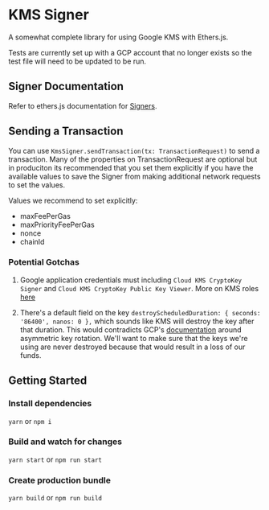 # KMS Signer

A somewhat complete library for using Google KMS with Ethers.js.

Tests are currently set up with a GCP account that no longer exists so the test file will need to be updated to be run.

## Signer Documentation

Refer to ethers.js documentation for [Signers](https://docs.ethers.io/v5/api/signer/).

## Sending a Transaction

You can use `KmsSigner.sendTransaction(tx: TransactionRequest)` to send a transaction. Many of the properties on TransactionRequest are optional but in produciton its recommended that you set them explicitly if you have the available values to save the Signer from making additional network requests to set the values.

Values we recommend to set explicitly:
- maxFeePerGas
- maxPriorityFeePerGas
- nonce
- chainId

### Potential Gotchas

1. Google application credentials must including `Cloud KMS CryptoKey Signer` and `Cloud KMS CryptoKey Public Key Viewer`. More on KMS roles [here](https://cloud.google.com/kms/docs/reference/permissions-and-roles)

2. There's a default field on the key `destroyScheduledDuration: { seconds: '86400', nanos: 0 },` which sounds like KMS will destroy the key after that duration. This would contradicts GCP's [documentation](https://cloud.google.com/kms/docs/key-rotation#asymmetric) around asymmetric key rotation. We'll want to make sure that the keys we're using are never destroyed because that would result in a loss of our funds.

## Getting Started

### Install dependencies

`yarn` or `npm i`

### Build and watch for changes

`yarn start` or `npm run start`

### Create production bundle

`yarn build` or `npm run build`
